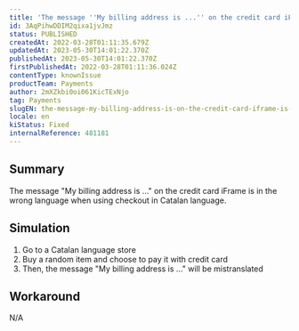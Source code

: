 ```yaml
---
title: 'The message ''My billing address is ...'' on the credit card iFrame is in the wrong language when using checkout in Catalan language'
id: 3AqPihwDDIM2qixa1jvJmz
status: PUBLISHED
createdAt: 2022-03-28T01:11:35.679Z
updatedAt: 2023-05-30T14:01:22.370Z
publishedAt: 2023-05-30T14:01:22.370Z
firstPublishedAt: 2022-03-28T01:11:36.024Z
contentType: knownIssue
productTeam: Payments
author: 2mXZkbi0oi061KicTExNjo
tag: Payments
slugEN: the-message-my-billing-address-is-on-the-credit-card-iframe-is-in-the-wrong-language-when-using-checkout-in-catalan-language
locale: en
kiStatus: Fixed
internalReference: 481181
---
```


## Summary


The message "My billing address is ..." on the credit card iFrame is in the wrong language when using checkout in Catalan language.


##

## Simulation



1. Go to a Catalan language store
2. Buy a random item and choose to pay it with credit card
3. Then, the message "My billing address is ..." will be mistranslated


##

## Workaround


N/A





